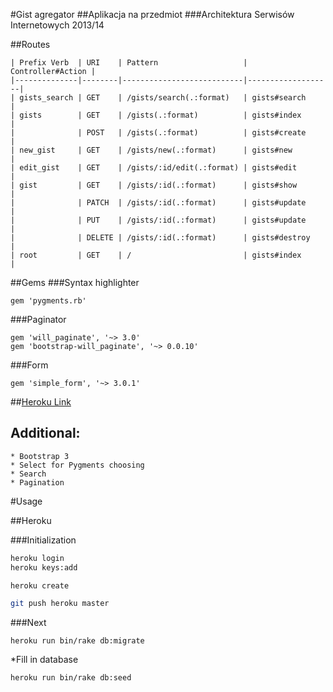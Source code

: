 #Gist agregator
##Aplikacja na przedmiot
###Architektura Serwisów Internetowych 2013/14

##Routes
```
| Prefix Verb  | URI    | Pattern                   | Controller#Action |
|--------------|--------|---------------------------|-------------------|
| gists_search | GET    | /gists/search(.:format)   | gists#search      |
| gists        | GET    | /gists(.:format)          | gists#index       |
|              | POST   | /gists(.:format)          | gists#create      |
| new_gist     | GET    | /gists/new(.:format)      | gists#new         |
| edit_gist    | GET    | /gists/:id/edit(.:format) | gists#edit        |
| gist         | GET    | /gists/:id(.:format)      | gists#show        |
|              | PATCH  | /gists/:id(.:format)      | gists#update      |
|              | PUT    | /gists/:id(.:format)      | gists#update      |
|              | DELETE | /gists/:id(.:format)      | gists#destroy     |
| root         | GET    | /                         | gists#index       |
```

##Gems
###Syntax highlighter

```
gem 'pygments.rb'
```

###Paginator
```
gem 'will_paginate', '~> 3.0'
gem 'bootstrap-will_paginate', '~> 0.0.10'
```

###Form

```
gem 'simple_form', '~> 3.0.1'
```

##[Heroku Link](http://djangoisbetterthanrails.herokuapp.com/)


## Additional:

```
* Bootstrap 3
* Select for Pygments choosing
* Search
* Pagination
```

#Usage

##Heroku

###Initialization
```bash
heroku login
heroku keys:add
```

```bash
heroku create
```

```bash
git push heroku master
```

###Next

```
heroku run bin/rake db:migrate
```

*Fill in database
```
heroku run bin/rake db:seed
```